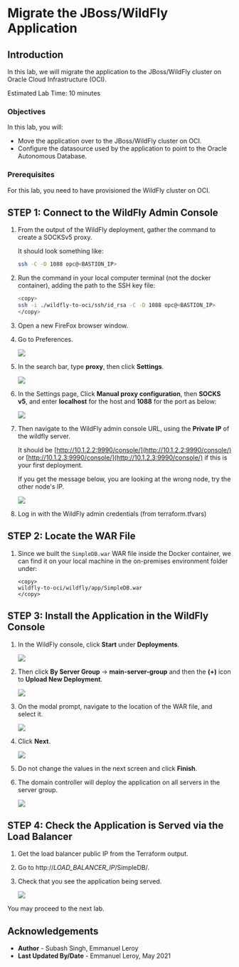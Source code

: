 # Migrate the JBoss/WildFly Application

## Introduction

In this lab, we will migrate the application to the JBoss/WildFly cluster on Oracle Cloud Infrastructure (OCI).

Estimated Lab Time: 10 minutes

### Objectives

In this lab, you will:
* Move the application over to the JBoss/WildFly cluster on OCI.
* Configure the datasource used by the application to point to the Oracle Autonomous Database.

### Prerequisites

For this lab, you need to have provisioned the WildFly cluster on OCI.

## **STEP 1**: Connect to the WildFly Admin Console

1. From the output of the WildFly deployment, gather the command to create a SOCKSv5 proxy.

    It should look something like:

    ```bash
    ssh -C -D 1088 opc@<BASTION_IP>
    ```

2. Run the command in your local computer terminal (not the docker container), adding the path to the SSH key file:

    ```bash
    <copy>
    ssh -i ./wildfly-to-oci/ssh/id_rsa -C -D 1088 opc@<BASTION_IP>
    </copy>
    ```

2. Open a new FireFox browser window.

3. Go to Preferences.

    ![](./images/firefox-prefs.png)

4. In the search bar, type **proxy**, then click **Settings**.

    ![](./images/firefox-proxy.png)

5. In the Settings page, Click **Manual proxy configuration**, then **SOCKS v5**, and enter **localhost** for the host and **1088** for the  port as below:

    ![](./images/firefox-proxy-settings.png)

6. Then navigate to the WildFly admin console URL, using the **Private IP** of the wildfly server.

    It should be [http://10.1.2.2:9990/console/](http://10.1.2.2:9990/console/) or [http://10.1.2.3:9990/console/](http://10.1.2.3:9990/console/) if this is your first deployment.

    If you get the message below, you are looking at the wrong node, try the other node's IP.

    ![](./images/wrong-node.png)
    
7. Log in with the WildFly admin credentials (from terraform.tfvars)

## **STEP 2:** Locate the WAR File

1. Since we built the `SimpleDB.war` WAR file inside the Docker container, we can find it on your local machine in the on-premises environment folder under:

    ```
    <copy>
    wildfly-to-oci/wildfly/app/SimpleDB.war
    </copy>
    ```

## **STEP 3:** Install the Application in the WildFly Console

1. In the WildFly console, click **Start** under **Deployments**.

    ![](./images/wildfly-main.png)

2. Then click **By Server Group** -> **main-server-group** and then the **(+)** icon to **Upload New Deployment**.

    ![](./images/new-deployment.png)

3. On the modal prompt, navigate to the location of the WAR file, and select it.

    ![](./images/deployment-step1.png)

4. Click **Next**.

    ![](./images/deployment-step2.png)

5. Do not change the values in the next screen and click **Finish**.

6. The domain controller will deploy the application on all servers in the server group.

    ![](./images/deployment-step4.png)


## **STEP 4:** Check the Application is Served via the Load Balancer

1. Get the load balancer public IP from the Terraform output. 

2. Go to http://*LOAD_BALANCER_IP*/SimpleDB/.

3. Check that you see the application being served.

    ![](./images/lb-simpledb-app.png)

You may proceed to the next lab.

## Acknowledgements
 - **Author** - Subash Singh, Emmanuel Leroy
 - **Last Updated By/Date** - Emmanuel Leroy, May 2021
